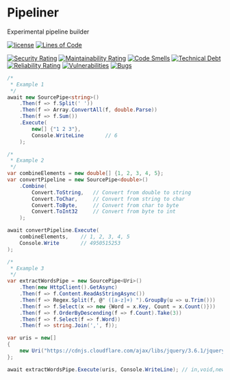 # Pipeliner
Experimental pipeline builder


[![license](https://img.shields.io/github/license/omerfarukz/Pipeliner)](https://github.com/omerfarukz/Pipeliner/blob/master/LICENSE.txt)
[![Lines of Code](https://sonarcloud.io/api/project_badges/measure?project=omerfarukz_Pipeliner&metric=ncloc)](https://sonarcloud.io/summary/new_code?id=omerfarukz_Pipeliner)

[![Security Rating](https://sonarcloud.io/api/project_badges/measure?project=omerfarukz_Pipeliner&metric=security_rating)](https://sonarcloud.io/summary/new_code?id=omerfarukz_Pipeliner)
[![Maintainability Rating](https://sonarcloud.io/api/project_badges/measure?project=omerfarukz_Pipeliner&metric=sqale_rating)](https://sonarcloud.io/summary/new_code?id=omerfarukz_Pipeliner)
[![Code Smells](https://sonarcloud.io/api/project_badges/measure?project=omerfarukz_Pipeliner&metric=code_smells)](https://sonarcloud.io/summary/new_code?id=omerfarukz_Pipeliner)
[![Technical Debt](https://sonarcloud.io/api/project_badges/measure?project=omerfarukz_Pipeliner&metric=sqale_index)](https://sonarcloud.io/summary/new_code?id=omerfarukz_Pipeliner)
[![Reliability Rating](https://sonarcloud.io/api/project_badges/measure?project=omerfarukz_Pipeliner&metric=reliability_rating)](https://sonarcloud.io/summary/new_code?id=omerfarukz_Pipeliner)
[![Vulnerabilities](https://sonarcloud.io/api/project_badges/measure?project=omerfarukz_Pipeliner&metric=vulnerabilities)](https://sonarcloud.io/summary/new_code?id=omerfarukz_Pipeliner)
[![Bugs](https://sonarcloud.io/api/project_badges/measure?project=omerfarukz_Pipeliner&metric=bugs)](https://sonarcloud.io/summary/new_code?id=omerfarukz_Pipeliner)


``` csharp
/*
 * Example 1
 */
await new SourcePipe<string>()
    .Then(f => f.Split(' '))
    .Then(f => Array.ConvertAll(f, double.Parse))
    .Then(f => f.Sum())
    .Execute(
        new[] {"1 2 3"}, 
        Console.WriteLine       // 6
    );

/*
 * Example 2
 */
var combineElements = new double[] {1, 2, 3, 4, 5};
var convertPipeline = new SourcePipe<double>()
    .Combine(
        Convert.ToString,   // Convert from double to string
        Convert.ToChar,     // Convert from string to char
        Convert.ToByte,     // Convert from char to byte
        Convert.ToInt32     // Convert from byte to int
    );

await convertPipeline.Execute(
    combineElements,    // 1, 2, 3, 4, 5
    Console.Write       // 4950515253
);

/*
 * Example 3
 */
var extractWordsPipe = new SourcePipe<Uri>()
    .Then(new HttpClient().GetAsync)
    .Then(f => f.Content.ReadAsStringAsync())
    .Then(f => Regex.Split(f, @" ([a-z]+) ").GroupBy(u => u.Trim()))
    .Then(f => f.Select(x => new {Word = x.Key, Count = x.Count()}))
    .Then(f => f.OrderByDescending(f => f.Count).Take(3))
    .Then(f => f.Select(f => f.Word))
    .Then(f => string.Join(',', f));

var uris = new[]
{
    new Uri("https://cdnjs.cloudflare.com/ajax/libs/jquery/3.6.1/jquery.min.js")
};

await extractWordsPipe.Execute(uris, Console.WriteLine); // in,void,new
```
